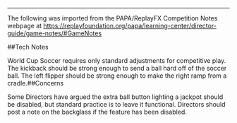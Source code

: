 ***
The following was imported from the PAPA/ReplayFX Competition Notes webpage at https://replayfoundation.org/papa/learning-center/director-guide/game-notes/#GameNotes

##Tech Notes
            
World Cup Soccer requires only standard adjustments for competitive play. The kickback should be strong enough to send a ball hard off of the soccer ball. The left flipper should be strong enough to make the right ramp from a cradle.##Concerns
            
Some Directors have argued the extra ball button lighting a jackpot should be disabled, but standard practice is to leave it functional. Directors should post a note on the backglass if the feature has been disabled.